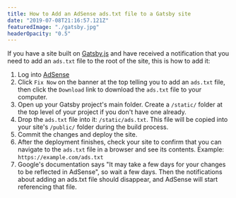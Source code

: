 ```yaml
---
title: How to Add an AdSense ads.txt file to a Gatsby site
date: "2019-07-08T21:16:57.121Z"
featuredImage: "./gatsby.jpg"
headerOpacity: "0.5"
---
```


If you have a site built on [Gatsby.js](https://www.gatsbyjs.org/) and have received a notification that you need to add an `ads.txt` file to the root of the site, this is how to add it:

1. Log into [AdSense](https://www.google.com/adsense/)
1. Click `Fix Now` on the banner at the top telling you to add an `ads.txt` file, then click the `Download` link to download the `ads.txt` file to your computer.
1. Open up your Gatsby project's main folder. Create a `/static/` folder at the top level of your project if you don't have one already.
1. Drop the `ads.txt` file into it: `/static/ads.txt`. This file will be copied into your site's `/public/` folder during the build process.
1. Commit the changes and deploy the site.
1. After the deployment finishes, check your site to confirm that you can navigate to the `ads.txt` file in a browser and see its contents. Example: `https://example.com/ads.txt`
1. Google's documentation says "It may take a few days for your changes to be reflected in AdSense", so wait a few days. Then the notifications about adding an ads.txt file should disappear, and AdSense will start referencing that file.
